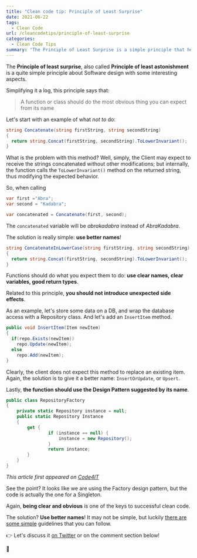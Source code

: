 ```yaml
---
title: "Clean code tip: Principle of Least Surprise"
date: 2021-06-22
tags:
  - Clean Code
url: /cleancodetips/principle-of-least-surprise
categories:
  - Clean Code Tips
summary: "The Principle of Least Surprise is a simple principle that helps you writing clear, obvious code: this helps other developers foresee what a component does without worrying of unexpected behaviors."
---
```


The **Principle of least surprise**, also called **Principle of least astonishment** is a quite simple principle about Software design with some interesting aspects.

Simplifying it a log, this principle says that:

> A function or class should do the most obvious thing you can expect from its name

Let's start with an example of what _not to_ do:

```cs
string Concatenate(string firstString, string secondString)
{
  return string.Concat(firstString, secondString).ToLowerInvariant();
}
```

What is the problem with this method? Well, simply, the Client may expect to receive the strings concatenated without other modifications; but internally, the function calls the `ToLowerInvariant()` method on the returned string, thus modifying the expected behavior.

So, when calling

```cs
var first ="Abra";
var second = "Kadabra";

var concatenated = Concatenate(first, second);
```

The `concatenated` variable will be _abrakadabra_ instead of _AbraKadabra_.

The solution is really simple: **use better names**!

```cs
string ConcatenateInLowerCase(string firstString, string secondString)
{
  return string.Concat(firstString, secondString).ToLowerInvariant();
}
```

Functions should do what you expect them to do: **use clear names, clear variables, good return types**.

Related to this principle, **you should not introduce unexpected side effects**.

As an example, let's store some data on a DB, and wrap the database access with a Repository class. And let's add an `InsertItem` method.

```cs
public void InsertItem(Item newItem)
{
  if(repo.Exists(newItem))
    repo.Update(newItem);
  else
    repo.Add(newItem);
}
```

Clearly, the client does not expect this method to replace an existing item. Again, the solution is to give it a better name: `InsertOrUpdate`, or `Upsert`.

Lastly, **the function should use the Design Pattern suggested by its name**.

```cs
public class RepositoryFactory
{
    private static Repository instance = null;
    public static Repository Instance
    {
        get {
                if (instance == null) {
                    instance = new Repository();
                }
                return instance;
        }
    }
}
```

_This article first appeared on [Code4IT](https://www.code4it.dev/)_

See the point? It looks like we are using the Factory design pattern, but the code is actually the one for a Singleton.

Again, **being clear and obvious** is one of the keys to successful clean code.

The solution? **Use better names**! It may not be simple, but luckily [there are some simple](https://www.code4it.dev/cleancodetips/choose-meaningful-names "Clean code tip: How to choose meaningful names?") guidelines that you can follow.

👉 Let's discuss it [on Twitter](https://twitter.com/BelloneDavide/status/1337454097616822274) or on the comment section below!

🐧
